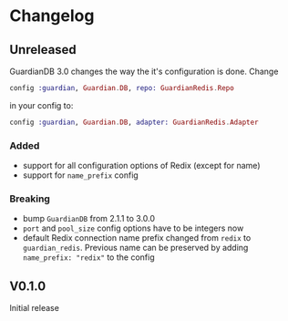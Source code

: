 # Changelog

## Unreleased
GuardianDB 3.0 changes the way the it's configuration is done.
Change
```elixir
config :guardian, Guardian.DB, repo: GuardianRedis.Repo
```
in your config to:
```elixir
config :guardian, Guardian.DB, adapter: GuardianRedis.Adapter
```

### Added
- support for all configuration options of Redix (except for name)
- support for `name_prefix` config

### Breaking
- bump `GuardianDB` from 2.1.1 to 3.0.0
- `port` and `pool_size` config options have to be integers now
- default Redix connection name prefix changed from `redix` to `guardian_redis`. Previous name can be preserved by adding `name_prefix: "redix"` to the config

## V0.1.0

Initial release
